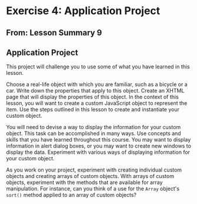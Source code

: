 # Exercise 4: Application Project

## From: Lesson Summary 9

## Application Project


This project will challenge you to use some of what you have learned in this lesson.

Choose a real-life object with which you are familiar, such as a bicycle or a car. Write
down the properties that apply to this object. Create an XHTML page that will display
the properties of this object. In the context of this lesson, you will want to create a
custom JavaScript object to represent the item. Use the steps outlined in this lesson to
create and instantiate your custom object.

You will need to devise a way to display the information for your custom object. This
task can be accomplished in many ways. Use concepts and skills that you have learned
throughout this course. You may want to display information in alert dialog boxes, or
you may want to create new windows to display the data. Experiment with various ways
of displaying information for your custom object.

As you work on your project, experiment with creating individual custom objects and
creating arrays of custom objects. With arrays of custom objects, experiment with the
methods that are available for array manipulation. For instance, can you think of a use
for the `Array` object's `sort()` method applied to an array of custom objects?